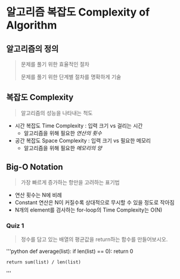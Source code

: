 # 알고리즘 복잡도 Complexity of Algorithm

## 알고리즘의 정의
> 문제를 풀기 위한 효율적인 절차
>
> 문제를 풀기 위한 단계별 절차를 명확하게 기술

## 복잡도 Complexity
> 알고리즘의 성능을 나타내는 척도

* 시간 복잡도 Time Complexity : 입력 크기 vs 걸리는 시간
    + 알고리즘을 위해 필요한 *연산의 횟수*
* 공간 복잡도 Space Complexity : 입력 크기 vs 필요한 메모리
    + 알고리즘을 위해 필요한 *메모리의 양*


## Big-O Notation
> 가장 빠르게 증가하는 항만을 고려하는 표기법
* 연산 횟수는 N에 비례
* Constant 연산은 N이 커질수록 상대적으로 무시할 수 있을 정도로 작아짐
* N개의 element를 검사하는 for-loop의 Time Complexity는 O(N)


### Quiz 1
> 정수를 담고 있는 배열의 평균값을 return하는 함수를 만들어보시오.

'''python
def average(list):
    if len(list) == 0):
        return 0
    
    return sum(list) / len(list)

'''